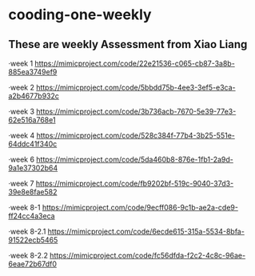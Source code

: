 # cooding-one-weekly
## These are weekly Assessment from Xiao Liang

·week 1
https://mimicproject.com/code/22e21536-c065-cb87-3a8b-885ea3749ef9

·week 2
https://mimicproject.com/code/5bbdd75b-4ee3-3ef5-e3ca-a2b4677b932c

·week 3
https://mimicproject.com/code/3b736acb-7670-5e39-77e3-62e516a768e1

·week 4
https://mimicproject.com/code/528c384f-77b4-3b25-551e-64ddc41f340c

·week 6
https://mimicproject.com/code/5da460b8-876e-1fb1-2a9d-9a1e37302b64

·week 7
https://mimicproject.com/code/fb9202bf-519c-9040-37d3-39e8e8fae582

·week 8-1
https://mimicproject.com/code/9ecff086-9c1b-ae2a-cde9-ff24cc4a3eca

·week 8-2.1
https://mimicproject.com/code/6ecde615-315a-5534-8bfa-91522ecb5465

·week 8-2.2
https://mimicproject.com/code/fc56dfda-f2c2-4c8c-96ae-6eae72b67df0


